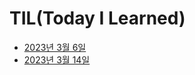 # TIL(Today I Learned)

- [2023년 3월 6일](https://lab.ssafy.com/s08-bigdata-recom-sub2/S08P22B208/-/blob/juseong/TIL/김주성/days/readme_0306.md)
- [2023년 3월 14일](https://lab.ssafy.com/s08-bigdata-recom-sub2/S08P22B208/-/blob/juseong/TIL/김주성/days/readme_0314.md)
